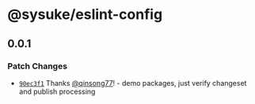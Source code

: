 # @sysuke/eslint-config

## 0.0.1

### Patch Changes

- [`90ec3f1`](https://github.com/qinsong77/sysuke/commit/90ec3f115f0c359c3874836e6b680434ca42c916) Thanks [@qinsong77](https://github.com/qinsong77)! - demo packages, just verify changeset and publish processing
